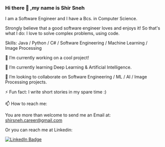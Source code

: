 ### Hi there 👋 ,my name is Shir Sneh
I am a Software Engineer and I have a Bcs. in Computer Science.

Strongly believe that a good software engineer loves and enjoys it! So that's what I do: I love to solve complex problems, using code.

Skills: Java / Python / C# / Software Engineering / Machine Learning / Image Processing

🔭 I’m currently working on a cool project!

🌱 I’m currently learning Deep Learning & Artificial Intelligence.

👯 I’m looking to collaborate on Software Engineering / ML / AI / Image Processing projects.

⚡ Fun fact: I write short stories in my spare time :)

📫 How to reach me: 

   You are more than welcome to send me an Email at: shirsneh.career@gmail.com
  
   Or you can reach me at Linkedin:
<div id="badges">
  <a href="[linkedin.com/in/shir-sneh](https://www.linkedin.com/in/shir-sneh/)">
    <img src="https://img.shields.io/badge/LinkedIn-blue?style=for-the-badge&logo=linkedin&logoColor=white" alt="LinkedIn Badge"/>
  </a>
</div>

